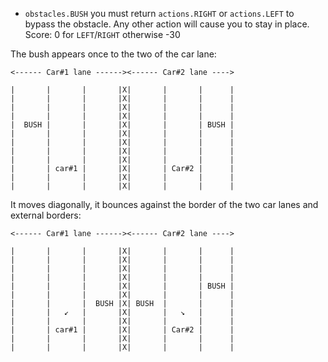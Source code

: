 * `obstacles.BUSH`   you must return `actions.RIGHT` or `actions.LEFT` to bypass
                        the obstacle. Any other action will cause you to
                        stay in place.
                        Score: 0 for `LEFT`/`RIGHT` otherwise -30


The bush appears once to the two of the car lane:


    <------ Car#1 lane ------><------ Car#2 lane ---->

    |       |       |       |X|       |       |      |
    |       |       |       |X|       |       |      |
    |       |       |       |X|       |       |      |
    |       |       |       |X|       |       |      |
    |  BUSH |       |       |X|       |       | BUSH |
    |       |       |       |X|       |       |      |
    |       |       |       |X|       |       |      |
    |       |       |       |X|       |       |      |
    |       |       |       |X|       |       |      |
    |       | car#1 |       |X|       | Car#2 |      |
    |       |       |       |X|       |       |      |
    |       |       |       |X|       |       |      |

It moves diagonally, it bounces against the border of the two car lanes and external borders:

    <------ Car#1 lane ------><------ Car#2 lane ---->

    |       |       |       |X|       |       |      |
    |       |       |       |X|       |       |      |
    |       |       |       |X|       |       |      |
    |       |       |       |X|       |       |      |
    |       |       |       |X|       |       | BUSH |
    |       |       |       |X|       |       |      |
    |       |       |  BUSH |X| BUSH  |       |      |
    |       |   ↙   |       |X|       |   ↘   |      |
    |       |       |       |X|       |       |      |
    |       | car#1 |       |X|       | Car#2 |      |
    |       |       |       |X|       |       |      |
    |       |       |       |X|       |       |      |
